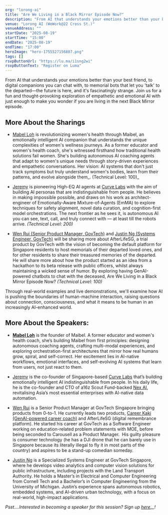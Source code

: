 ```yaml
---
org: "lorong-ai"
title: "Are We Living in a Black Mirror Episode Now?"
description: "From AI that understands your emotions better than your best friend, to digital companions you can chat with, to memorial bots that let you 'talk' to the…"
venue: "Lorong AI (WeWork@22 Cross St.)"
venueAddress: ""
startDate: "2025-08-19"
startTime: "15:00"
endDate: "2025-08-19"
endTime: "17:00"
heroImage: "hero-1755527156807.png"
tags: []
rsvpButtonUrl: "https://lu.ma/i1sng2wi"
rsvpButtonText: "Register on Luma"
---
```


​From AI that understands your emotions better than your best friend, to digital companions you can chat with, to memorial bots that let you 'talk' to the departed—the future is here, and it's fascinatingly strange. Join us for a fun and thought-provoking exploration of empathetic and emotional AI with just enough to make you wonder if you are living in the next Black Mirror episode.

## ​More About the Sharings

-   ​[Mabel Loh](https://sg.linkedin.com/in/mabelohyushan?referrer=luma) is revolutionizing women's health through Maibel, an emotionally intelligent AI companion that understands the unique complexities of women's wellness journeys. As a former educator and women's health coach, she's witnessed firsthand how traditional health solutions fail women. She's building autonomous AI coaching agents that adapt to women's unique needs through story-driven experiences and empathetic conversations. Her vision: AI systems that don't just track symptoms but truly understand women's bodies, learn from their patterns, and evolve alongside them_. (Technical Level: 100)_
    

-   ​[Jeremy](https://jeremysoo.com) is pioneering High-EQ AI agents at [Curve Labs](https://curvelabs.org/) with the aim of building AI personas that are indistinguishable from people. He believes in making impossible possible, and draws on his work as architect-engineer of Emotionally-Aware Mixture-of-Agents (EmMA) to explore techniques for safety alignment, novel data curation, and cognition-first model orchestrations. The next frontier as he sees it, is autonomous AI you can see, text, call, and truly connect with — at least till the robots arrive. _(Technical Level: 200)_
    

-   ​[Wen Rui (Senior Product Manager, GovTech)](https://sg.linkedin.com/in/liauwenrui) and [Justin Ng (Systems Engineer, GovTech)](https://sg.linkedin.com/in/justin-ng-jin) will be sharing more about AfterLifeSG, a trial product by GovTech with the vision of becoming the default platform for Singapore residents to host memorials of their departed loved ones, and for other residents to share their treasured memories of the departed. He will share more about how the product started as an idea from a hackathon to its beta release with public officers, whilst always maintaining a wicked sense of humor. By exploring having GenAI-powered chatbots to chat with the deceased, Are We Living in a Black Mirror Episode Now? _(Technical Level: 100)_
    

​Through real-world examples and live demonstrations, we'll examine how AI is pushing the boundaries of human-machine interaction, raising questions about connection, consciousness, and what it means to be human in an increasingly AI-enhanced world.

## ​More About the Speakers:

-   ​**[Mabel Loh](https://sg.linkedin.com/in/mabelohyushan?referrer=luma)** is the founder of Maibel. A former educator and women's health coach, she’s building Maibel from first principles: designing autonomous coaching agents, crafting multi-modal experiences, and exploring orchestration-first architectures that mirror how real humans grow, spiral, and self-correct. Her excitement lies in AI-native workflows, emotional interfaces, and self-evolving AI systems that learn from users, not just react to them.
    

-   ​[Jeremy](https://jeremysoo.com/) is the co-founder of Singapore-based [Curve Labs](https://curvelabs.org/) that’s building emotionally intelligent AI indistinguishable from people. In his daily life, he is the co-founder and CTO of a16z Scout Fund-backed [Nex AI](https://www.nexai.app), revitalising Asia’s most essential enterprises with AI-native data automation.
    

-   ​[Wen Rui](https://sg.linkedin.com/in/liauwenrui) is a Senior Product Manager at GovTech Singapore bringing products from 0-to-1. He currently leads two products, [Career Kaki (GenAI-powered career coach)](https://careerkaki.gov.sg/) and AfterLifeSG (digital remembrance platform). He started his career at GovTech as a Software Engineer working on education-related problem statements with MOE, before being seconded to Carousell as a Product Manager.  His guilty pleasure is consumer technology (he has a DJI drone that he can barely use in Singapore because its literally illegal to fly it in most parts of the country) and aspires to be a stand-up comedian someday.
    

-   ​[Justin Ng](https://sg.linkedin.com/in/justin-ng-jin) is a Specialized Systems Engineer at GovTech Singapore, where he develops video analytics and computer vision solutions for public infrastructure, including projects with the Land Transport Authority. He holds a Master’s in Electrical and Computer Engineering from Cornell Tech and a Bachelor’s in Computer Engineering from the University of Michigan. Justin’s experience spans autonomous robotics, embedded systems, and AI-driven urban technology, with a focus on real-world, high-impact applications.
    

​_Psst....Interested in becoming a speaker for this session? Sign up_ _[here](https://go.gov.sg/lai-share)__!_